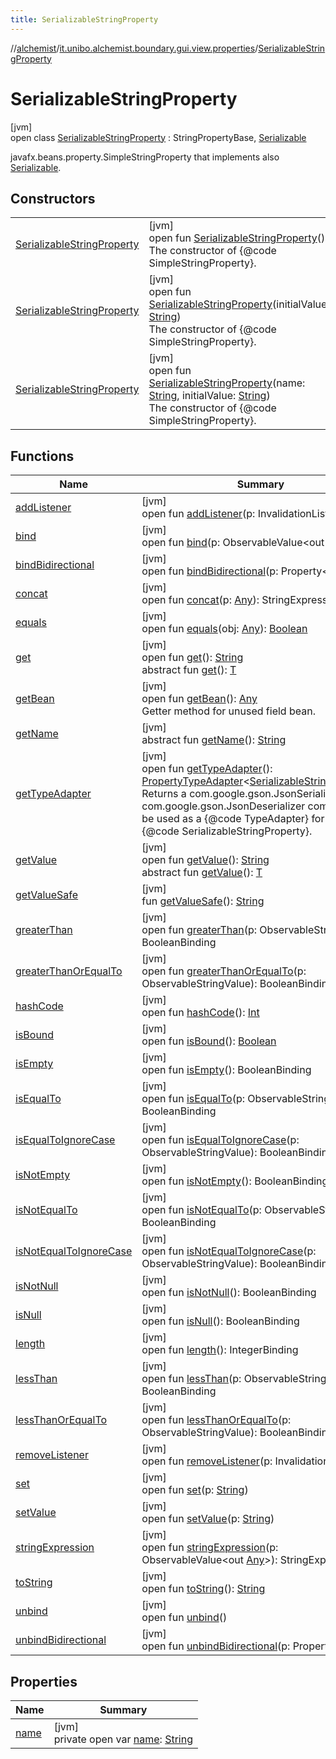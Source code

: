 ```yaml
---
title: SerializableStringProperty
---
```

//[alchemist](../../../index.html)/[it.unibo.alchemist.boundary.gui.view.properties](../index.html)/[SerializableStringProperty](index.html)



# SerializableStringProperty



[jvm]\
open class [SerializableStringProperty](index.html) : StringPropertyBase, [Serializable](https://docs.oracle.com/javase/8/docs/api/java/io/Serializable.html)

javafx.beans.property.SimpleStringProperty that implements also [Serializable](https://docs.oracle.com/javase/8/docs/api/java/io/Serializable.html).



## Constructors


| | |
|---|---|
| [SerializableStringProperty](-serializable-string-property.html) | [jvm]<br>open fun [SerializableStringProperty](-serializable-string-property.html)()<br>The constructor of {@code SimpleStringProperty}. |
| [SerializableStringProperty](-serializable-string-property.html) | [jvm]<br>open fun [SerializableStringProperty](-serializable-string-property.html)(initialValue: [String](https://docs.oracle.com/javase/8/docs/api/java/lang/String.html))<br>The constructor of {@code SimpleStringProperty}. |
| [SerializableStringProperty](-serializable-string-property.html) | [jvm]<br>open fun [SerializableStringProperty](-serializable-string-property.html)(name: [String](https://docs.oracle.com/javase/8/docs/api/java/lang/String.html), initialValue: [String](https://docs.oracle.com/javase/8/docs/api/java/lang/String.html))<br>The constructor of {@code SimpleStringProperty}. |


## Functions


| Name | Summary |
|---|---|
| [addListener](index.html#-741023232%2FFunctions%2F-134779887) | [jvm]<br>open fun [addListener](index.html#-741023232%2FFunctions%2F-134779887)(p: InvalidationListener) |
| [bind](index.html#1367372508%2FFunctions%2F-134779887) | [jvm]<br>open fun [bind](index.html#1367372508%2FFunctions%2F-134779887)(p: ObservableValue<out [String](https://docs.oracle.com/javase/8/docs/api/java/lang/String.html)>) |
| [bindBidirectional](index.html#-253756859%2FFunctions%2F-134779887) | [jvm]<br>open fun [bindBidirectional](index.html#-253756859%2FFunctions%2F-134779887)(p: Property<[String](https://docs.oracle.com/javase/8/docs/api/java/lang/String.html)>) |
| [concat](index.html#1381068703%2FFunctions%2F-134779887) | [jvm]<br>open fun [concat](index.html#1381068703%2FFunctions%2F-134779887)(p: [Any](https://kotlinlang.org/api/latest/jvm/stdlib/kotlin/-any/index.html)): StringExpression |
| [equals](equals.html) | [jvm]<br>open fun [equals](equals.html)(obj: [Any](https://kotlinlang.org/api/latest/jvm/stdlib/kotlin/-any/index.html)): [Boolean](https://kotlinlang.org/api/latest/jvm/stdlib/kotlin/-boolean/index.html) |
| [get](index.html#-1896285590%2FFunctions%2F-134779887) | [jvm]<br>open fun [get](index.html#-1896285590%2FFunctions%2F-134779887)(): [String](https://docs.oracle.com/javase/8/docs/api/java/lang/String.html)<br>abstract fun [get](index.html#-692577270%2FFunctions%2F-134779887)(): [T](../../it.unibo.alchemist.boundary.monitor/-f-x-step-monitor/index.html) |
| [getBean](get-bean.html) | [jvm]<br>open fun [getBean](get-bean.html)(): [Any](https://kotlinlang.org/api/latest/jvm/stdlib/kotlin/-any/index.html)<br>Getter method for unused field bean. |
| [getName](../-serializable-enum-property/index.html#-1148459777%2FFunctions%2F-134779887) | [jvm]<br>abstract fun [getName](../-serializable-enum-property/index.html#-1148459777%2FFunctions%2F-134779887)(): [String](https://docs.oracle.com/javase/8/docs/api/java/lang/String.html) |
| [getTypeAdapter](get-type-adapter.html) | [jvm]<br>open fun [getTypeAdapter](get-type-adapter.html)(): [PropertyTypeAdapter](../-property-type-adapter/index.html)<[SerializableStringProperty](index.html)><br>Returns a com.google.gson.JsonSerializer and com.google.gson.JsonDeserializer combo class to be used as a {@code TypeAdapter} for this {@code SerializableStringProperty}. |
| [getValue](index.html#-584588405%2FFunctions%2F-134779887) | [jvm]<br>open fun [getValue](index.html#-584588405%2FFunctions%2F-134779887)(): [String](https://docs.oracle.com/javase/8/docs/api/java/lang/String.html)<br>abstract fun [getValue](../-serializable-boolean-property/index.html#414617374%2FFunctions%2F-134779887)(): [T](../../it.unibo.alchemist.boundary.monitor/-f-x-step-monitor/index.html) |
| [getValueSafe](index.html#1835836798%2FFunctions%2F-134779887) | [jvm]<br>fun [getValueSafe](index.html#1835836798%2FFunctions%2F-134779887)(): [String](https://docs.oracle.com/javase/8/docs/api/java/lang/String.html) |
| [greaterThan](index.html#351412510%2FFunctions%2F-134779887) | [jvm]<br>open fun [greaterThan](index.html#351412510%2FFunctions%2F-134779887)(p: ObservableStringValue): BooleanBinding |
| [greaterThanOrEqualTo](index.html#923048218%2FFunctions%2F-134779887) | [jvm]<br>open fun [greaterThanOrEqualTo](index.html#923048218%2FFunctions%2F-134779887)(p: ObservableStringValue): BooleanBinding |
| [hashCode](hash-code.html) | [jvm]<br>open fun [hashCode](hash-code.html)(): [Int](https://kotlinlang.org/api/latest/jvm/stdlib/kotlin/-int/index.html) |
| [isBound](index.html#1110173580%2FFunctions%2F-134779887) | [jvm]<br>open fun [isBound](index.html#1110173580%2FFunctions%2F-134779887)(): [Boolean](https://kotlinlang.org/api/latest/jvm/stdlib/kotlin/-boolean/index.html) |
| [isEmpty](index.html#-1787983215%2FFunctions%2F-134779887) | [jvm]<br>open fun [isEmpty](index.html#-1787983215%2FFunctions%2F-134779887)(): BooleanBinding |
| [isEqualTo](index.html#623749268%2FFunctions%2F-134779887) | [jvm]<br>open fun [isEqualTo](index.html#623749268%2FFunctions%2F-134779887)(p: ObservableStringValue): BooleanBinding |
| [isEqualToIgnoreCase](index.html#1467134482%2FFunctions%2F-134779887) | [jvm]<br>open fun [isEqualToIgnoreCase](index.html#1467134482%2FFunctions%2F-134779887)(p: ObservableStringValue): BooleanBinding |
| [isNotEmpty](index.html#1746828194%2FFunctions%2F-134779887) | [jvm]<br>open fun [isNotEmpty](index.html#1746828194%2FFunctions%2F-134779887)(): BooleanBinding |
| [isNotEqualTo](index.html#1853469797%2FFunctions%2F-134779887) | [jvm]<br>open fun [isNotEqualTo](index.html#1853469797%2FFunctions%2F-134779887)(p: ObservableStringValue): BooleanBinding |
| [isNotEqualToIgnoreCase](index.html#-735908701%2FFunctions%2F-134779887) | [jvm]<br>open fun [isNotEqualToIgnoreCase](index.html#-735908701%2FFunctions%2F-134779887)(p: ObservableStringValue): BooleanBinding |
| [isNotNull](index.html#243776836%2FFunctions%2F-134779887) | [jvm]<br>open fun [isNotNull](index.html#243776836%2FFunctions%2F-134779887)(): BooleanBinding |
| [isNull](index.html#-424438667%2FFunctions%2F-134779887) | [jvm]<br>open fun [isNull](index.html#-424438667%2FFunctions%2F-134779887)(): BooleanBinding |
| [length](index.html#-575804160%2FFunctions%2F-134779887) | [jvm]<br>open fun [length](index.html#-575804160%2FFunctions%2F-134779887)(): IntegerBinding |
| [lessThan](index.html#1905668049%2FFunctions%2F-134779887) | [jvm]<br>open fun [lessThan](index.html#1905668049%2FFunctions%2F-134779887)(p: ObservableStringValue): BooleanBinding |
| [lessThanOrEqualTo](index.html#-1502977081%2FFunctions%2F-134779887) | [jvm]<br>open fun [lessThanOrEqualTo](index.html#-1502977081%2FFunctions%2F-134779887)(p: ObservableStringValue): BooleanBinding |
| [removeListener](index.html#1142681545%2FFunctions%2F-134779887) | [jvm]<br>open fun [removeListener](index.html#1142681545%2FFunctions%2F-134779887)(p: InvalidationListener) |
| [set](index.html#412778713%2FFunctions%2F-134779887) | [jvm]<br>open fun [set](index.html#412778713%2FFunctions%2F-134779887)(p: [String](https://docs.oracle.com/javase/8/docs/api/java/lang/String.html)) |
| [setValue](index.html#-1882089003%2FFunctions%2F-134779887) | [jvm]<br>open fun [setValue](index.html#-1882089003%2FFunctions%2F-134779887)(p: [String](https://docs.oracle.com/javase/8/docs/api/java/lang/String.html)) |
| [stringExpression](index.html#510976662%2FFunctions%2F-134779887) | [jvm]<br>open fun [stringExpression](index.html#510976662%2FFunctions%2F-134779887)(p: ObservableValue<out [Any](https://kotlinlang.org/api/latest/jvm/stdlib/kotlin/-any/index.html)>): StringExpression |
| [toString](index.html#100326254%2FFunctions%2F-134779887) | [jvm]<br>open fun [toString](index.html#100326254%2FFunctions%2F-134779887)(): [String](https://docs.oracle.com/javase/8/docs/api/java/lang/String.html) |
| [unbind](index.html#-1625174524%2FFunctions%2F-134779887) | [jvm]<br>open fun [unbind](index.html#-1625174524%2FFunctions%2F-134779887)() |
| [unbindBidirectional](index.html#1978273438%2FFunctions%2F-134779887) | [jvm]<br>open fun [unbindBidirectional](index.html#1978273438%2FFunctions%2F-134779887)(p: Property<[String](https://docs.oracle.com/javase/8/docs/api/java/lang/String.html)>) |


## Properties


| Name | Summary |
|---|---|
| [name](name.html) | [jvm]<br>private open var [name](name.html): [String](https://docs.oracle.com/javase/8/docs/api/java/lang/String.html) |


